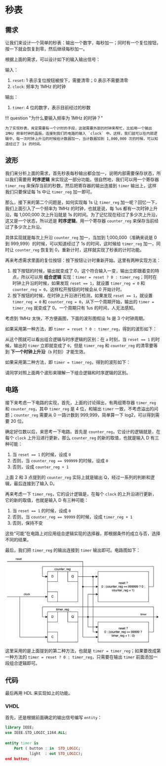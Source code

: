 # 秒表

## 需求

让我们来设计一个简单的秒表：输出一个数字，每秒加一；同时有一个复位按钮，按一下就会恢复到零，然后继续每秒加一。

根据上面的需求，可以设计如下的输入输出信号：

输入：

1. `reset`: 1 表示复位按钮被按下，需要清零；0 表示不需要清零
2. `clock`: 频率为 1MHz 的时钟

输出：

1. `timer`: 4 位的数字，表示目前经过的秒数

!!! question "为什么要输入频率为 1MHz 的时钟？"

    为了实现秒表，肯定需要有一个计时的手段，这就需要外部的时钟来帮忙，比如用一个输出 1MHz 频率时钟的晶振，连接到我们的电路的输入 `clock` 中。这样，我们就可以在内部逻辑中，每一次时钟上升沿的时候给计数器加一，当计数器加到 1,000,000 次的时候，可以知道经过了 1s 的时间。

## 波形

我们来分析上面的需求，首先秒表每秒输出都会加一，说明内部需要保存状态，所以我们需要用 **时序逻辑** 来实现这一部分功能。很自然地，我们可以用一个寄存器 `timer_reg` 来保存当前的秒数，然后把寄存器的输出连接到 `timer` 输出上，这样我们只要保证每 1s 中让 `timer_reg` 加一即可。

那么，接下来的第二个问题是，如何实现每 1s 让 `timer_reg` 加一呢？回忆一下，我们上面引入了一个频率为 1MHz 的时钟，也就是说，每 1us 都有一次时钟上升沿，每 1,000,000 次上升沿就是 1s 的时间。为了记忆现在经过了多少次上升沿，这又是一个状态，所以还是 **时序逻辑**，用一个寄存器 `counter_reg` 来保存当前经过了多少次上升沿。

具体实现就是每次上升沿 `counter_reg` 加一，当加到 1,000,000（准确来说是 0 到 999,999）的时候，可以知道经过了 1s 的时间，这时候给 `timer_reg` 加一，同时让 `counter_reg` 恢复到 0，重新计时，这样就实现了秒表的计时功能。

再来考虑需求里面的复位按钮：按下按钮让计时重新开始。这里有两种实现方法：

1. 按下按钮的时候，输出就变成了 0，这个符合输入一变，输出立即跟着变的特点，所以可以用 **组合逻辑** 实现：`timer = reset ? 0 : timer_reg`；同时在时钟上升沿的时候，如果发现 `reset == 1`，就设置 `timer_reg = 0` 和 `counter_reg = 0`，这样松开按钮的时候会从 0 开始计时。
2. 按下按钮的时候，在时钟上升沿进行检测，如果发现 `reset == 1`，就设置 `timer_reg = 0` 和 `counter_reg = 0`，从下一个周期开始，输出的 `timer = timer_reg` 就变成了 0。一个周期只有 1us 的时间，人无法感知。

考虑到 1MHz 太快，不方便画图，下面的波形图假设 1s 是 3 个时钟周期。

如果采用第一种方法，即 `timer = reset ? 0 : timer_reg`，得到的波形如下：

<script type="WaveDrom">
{
  signal:
    [
      { name: "clock", wave: "p...........", node: "........ab...."},
      { name: "reset", wave: "0.......1.0."},
      { name: "counter_reg", wave: "==========.=", data: ["0","1","2","0","1","2","0","1","2","0","1"]},
      { name: "timer_reg", wave: "=..=..=..=..", data: ["0", "1", "2", "0"]},
      { name: "timer", wave: "=..=..=.=...", data: ["0", "1", "2", "0"]}
    ]
}
</script>

从这个图就可以看出组合逻辑与时序逻辑的区别：在 `a` 时刻，当 `reset == 1` 的时候，输出的 `timer` 立即就变成了 `0`，但是 `timer_reg` 和 `counter_reg` 的清零要等到 **下一个时钟上升沿**（`b` 时刻）才能生效。

如果采用第二种方法，即 `timer = timer_reg`，得到的波形如下：

<script type="WaveDrom">
{
  signal:
    [
      { name: "clock", wave: "p...........", node: "........ab...."},
      { name: "reset", wave: "0.......1.0."},
      { name: "counter_reg", wave: "==========.=", data: ["0","1","2","0","1","2","0","1","2","0","1"]},
      { name: "timer_reg", wave: "=..=..=..=..", data: ["0", "1", "2", "0"]},
      { name: "timer", wave: "=..=..=..=..", data: ["0", "1", "2", "0"]}
    ]
}
</script>

请同学对照上面两个波形来理解一下组合逻辑和时序逻辑的区别。


## 电路

接下来考虑一下电路的实现，首先，上面的讨论得出，有两组寄存器 `timer_reg` 和 `counter_reg`，其中 `timer_reg` 是 4 位，和输出 `timer` 一致，不考虑溢出的问题；`counter_reg` 需要从 0 一路计数到 999,999，简单算一下 log2，可以得到需要 20 位。

确定好位数以后，来思考一下电路。首先是 `counter_reg`，它设计的逻辑就是，在每个 `clock` 上升沿进行更新，那么 `counter_reg` 的新的取值，也就是输入 D 有三种可能：

1. 当 `reset == 1` 的时候，设成 `0`
2. 否则，当 `counter_reg == 999999` 的时候，设成 `0`
3. 否则，设成 `counter_reg + 1`

上面 2 和 3 点提到的 `counter_reg` 实际上就是输出 Q，经过一系列的判断和逻辑，最后连接到了输入 D。

再来考虑一下 `timer_reg`，它的设计逻辑是，在每个 `clock` 的上升沿进行更新，它的新的取值，也就是输入 D 有三种可能：

1. 当 `reset == 1` 的时候，设成 `0`
2. 否则，当 `counter_reg == 99999` 的时候，设成 `timer_reg + 1`
3. 否则，保持不变

这些“可能”在电路上对应用组合逻辑实现的选择器，即根据条件的成立与否，选择不同的结果。

最后，我们把 `timer_reg` 的输出连接到 `timer` 输出即可。电路图如下：

![](imgs/timer.drawio.png)

这里采用的是上面提到的第二种方法，也就是 `timer = timer_reg`；如果要改成第一种方法的 `timer = reset ? 0 : timer_reg`，只需要在输出 `timer` 前面添加一段组合逻辑即可。

## 代码

最后再用 HDL 来实现如上的功能。

### VHDL

首先，还是根据前面确定的输出信号编写 `entity`：

```vhdl
library IEEE;
use IEEE.STD_LOGIC_1164.ALL;

entity timer is
    Port ( button : in  STD_LOGIC;
           light  : out STD_LOGIC);
end button;
```